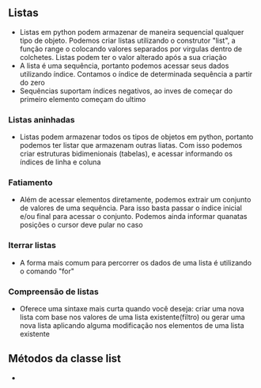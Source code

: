 ## Listas 
- Listas em python podem armazenar de maneira sequencial qualquer tipo de objeto. Podemos criar listas utilizando o construtor "list", a função range o colocando valores separados por virgulas dentro de colchetes. Listas podem ter o valor alterado após a sua criação
- A lista é uma sequência, portanto podemos acessar seus dados utilizando índice. Contamos o índice de determinada sequência a partir do zero
- Sequências suportam índices negativos, ao inves de começar do primeiro elemento começam do ultimo

### Listas aninhadas
- Listas podem armazenar todos os tipos de objetos em python, portanto podemos ter listar que armazenam outras liatas. Com isso podemos criar estruturas bidimenionais (tabelas), e acessar informando os índices de linha e coluna

### Fatiamento 
- Além de acessar elementos diretamente, podemos extrair um conjunto de valores de uma sequência. Para isso basta passar o índice inicial e/ou final para acessar o conjunto. Podemos ainda informar quanatas posições o cursor deve pular no caso
  
### Iterrar listas
- A forma mais comum para percorrer os dados de uma lista é utilizando o comando "for"

### Compreensão de listas
- Oferece uma sintaxe mais curta quando você deseja: criar uma nova lista com base nos valores de uma lista existente(filtro) ou gerar uma nova lista aplicando alguma modificação nos elementos de uma lista existente

## Métodos da classe list
- 